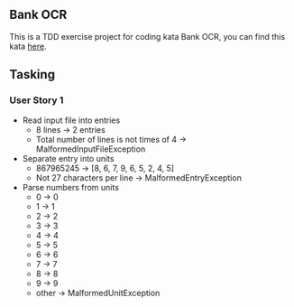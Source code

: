 ## Bank OCR
This is a TDD exercise project for coding kata Bank OCR, you can find this kata [here](http://codingdojo.org/kata/BankOCR/).

## Tasking

### User Story 1
* Read input file into entries
  * 8 lines -> 2 entries
  * Total number of lines is not times of 4 -> MalformedInputFileException 
* Separate entry into units
  * 867965245 -> [8, 6, 7, 9, 6, 5, 2, 4, 5]
  * Not 27 characters per line -> MalformedEntryException
* Parse numbers from units
  * 0 -> 0
  * 1 -> 1
  * 2 -> 2
  * 3 -> 3
  * 4 -> 4
  * 5 -> 5
  * 6 -> 6
  * 7 -> 7
  * 8 -> 8
  * 9 -> 9
  * other -> MalformedUnitException
